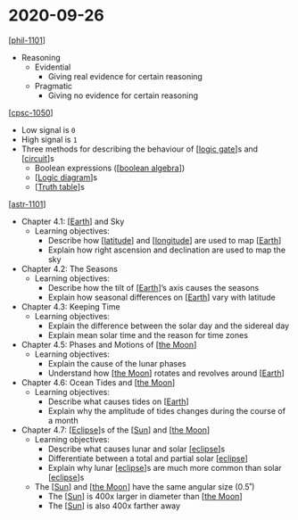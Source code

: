 # 2020-09-26

[[phil-1101]]

- Reasoning
  - Evidential
    - Giving real evidence for certain reasoning
  - Pragmatic
    - Giving no evidence for certain reasoning

[[cpsc-1050]]

- Low signal is `0`
- High signal is `1`
- Three methods for describing the behaviour of [[logic gate]]s and [[circuit]]s
  - Boolean expressions ([[boolean algebra]])
  - [[Logic diagram]]s
  - [[Truth table]]s

[[astr-1101]]

- Chapter 4.1: [[Earth]] and Sky
  - Learning objectives:
    - Describe how [[latitude]] and [[longitude]] are used to map [[Earth]]
    - Explain how right ascension and declination are used to map the sky
- Chapter 4.2: The Seasons
  - Learning objectives:
    - Describe how the tilt of [[Earth]]’s axis causes the seasons
    - Explain how seasonal differences on [[Earth]] vary with latitude
- Chapter 4.3: Keeping Time
  - Learning objectives:
    - Explain the difference between the solar day and the sidereal day
    - Explain mean solar time and the reason for time zones
- Chapter 4.5: Phases and Motions of [[the Moon]]
  - Learning objectives:
    - Explain the cause of the lunar phases
    - Understand how [[the Moon]] rotates and revolves around [[Earth]]
- Chapter 4.6: Ocean Tides and [[the Moon]]
  - Learning objectives:
    - Describe what causes tides on [[Earth]]
    - Explain why the amplitude of tides changes during the course of a month
- Chapter 4.7: [[Eclipse]]s of the [[Sun]] and [[the Moon]]
  - Learning objectives:
    - Describe what causes lunar and solar [[eclipse]]s
    - Differentiate between a total and partial solar [[eclipse]]
    - Explain why lunar [[eclipse]]s are much more common than solar [[eclipse]]s
  - The [[Sun]] and [[the Moon]] have the same angular size (0.5˚)
    - The [[Sun]] is 400x larger in diameter than [[the Moon]]
    - The [[Sun]] is also 400x farther away

[//begin]: # "Autogenerated link references for markdown compatibility"
[phil-1101]: phil-1101 "PHIL 1101 - Intro to Philosophy: Knowledge and Reality"
[cpsc-1050]: cpsc-1050 "CPSC 1050 - Introduction to Computer Science"
[logic gate]: logic-gate "Logic Gates"
[circuit]: circuit "Circuit"
[boolean algebra]: boolean-algebra "Boolean Algebra"
[Logic diagram]: logic-diagram "Logic Diagram"
[Truth table]: truth-table "Truth Table"
[astr-1101]: astr-1101 "ASTR 1101 - Intro to the Solar System"
[Earth]: earth "Earth 🜨"
[latitude]: latitude "Latitude"
[longitude]: longitude "Longitude"
[the Moon]: the-moon "The Moon"
[Eclipse]: eclipse "Eclipse"
[Sun]: sun "Sun"
[eclipse]: eclipse "Eclipse"
[//end]: # "Autogenerated link references"